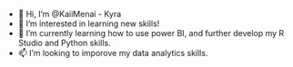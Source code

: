 - 👋 Hi, I’m @KaiiMenai - Kyra 
- 👀 I’m interested in learning new skills!
- 🌱 I’m currently learning how to use power BI, and further develop my R Studio and Python skills.
- 📫 I’m looking to imporove my data analytics skills.

<!---
KaiiMenai/KaiiMenai is a ✨ special ✨ repository because its `README.md` (this file) appears on your GitHub profile.
You can click the Preview link to take a look at your changes.
--->
